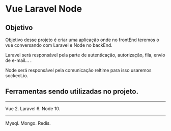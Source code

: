 # Vue Laravel Node

## Objetivo
Objetivo desse projeto é criar uma aplicação onde no frontEnd teremos o vue conversando com Laravel e Node no backEnd.

Laravel será responsável pela parte de autenticação, autorização, fila, envio de e-mail... .

Node será responsável pela comunicação reltime para isso usaremos sockect.io.

## Ferramentas sendo utilizadas no projeto.
*************************
Vue 2.
Laravel 6.
Node 10.
*************************
Mysql.
Mongo.
Redis.
